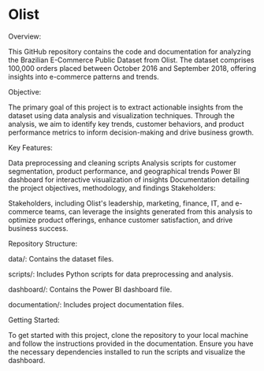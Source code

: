 # Olist
Overview:

This GitHub repository contains the code and documentation for analyzing the Brazilian E-Commerce Public Dataset from Olist. The dataset comprises 100,000 orders placed between October 2016 and September 2018, offering insights into e-commerce patterns and trends.

Objective:

The primary goal of this project is to extract actionable insights from the dataset using data analysis and visualization techniques. Through the analysis, we aim to identify key trends, customer behaviors, and product performance metrics to inform decision-making and drive business growth.

Key Features:

Data preprocessing and cleaning scripts
Analysis scripts for customer segmentation, product performance, and geographical trends
Power BI dashboard for interactive visualization of insights
Documentation detailing the project objectives, methodology, and findings
Stakeholders:

Stakeholders, including Olist's leadership, marketing, finance, IT, and e-commerce teams, can leverage the insights generated from this analysis to optimize product offerings, enhance customer satisfaction, and drive business success.

Repository Structure:

data/: Contains the dataset files.

scripts/: Includes Python scripts for data preprocessing and analysis.

dashboard/: Contains the Power BI dashboard file.

documentation/: Includes project documentation files.

Getting Started:

To get started with this project, clone the repository to your local machine and follow the instructions provided in the documentation. Ensure you have the necessary dependencies installed to run the scripts and visualize the dashboard.
